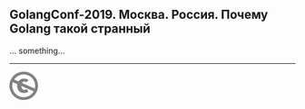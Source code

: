 GolangConf-2019. Москва. Россия. Почему Golang такой странный
-------------------------------------------------------------



... something...


---
[![UNLICENSE](noc.png)](UNLICENSE)
